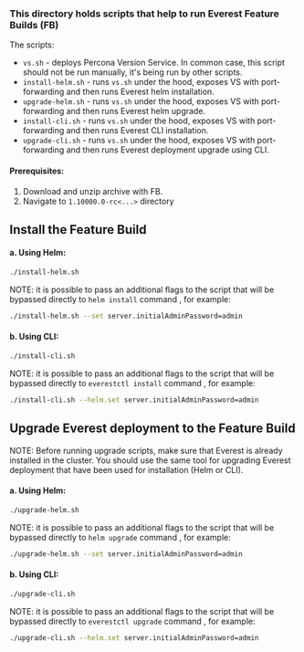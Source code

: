 ### This directory holds scripts that help to run Everest Feature Builds (FB)

The scripts:
- `vs.sh` - deploys Percona Version Service. In common case, this script should not be run manually, it's being run by other scripts.
- `install-helm.sh` - runs `vs.sh` under the hood, exposes VS with port-forwarding and then runs Everest helm installation.
- `upgrade-helm.sh` - runs `vs.sh` under the hood, exposes VS with port-forwarding and then runs Everest helm upgrade.
- `install-cli.sh` - runs `vs.sh` under the hood, exposes VS with port-forwarding and then runs Everest CLI installation.
- `upgrade-cli.sh` - runs `vs.sh` under the hood, exposes VS with port-forwarding and then runs Everest deployment upgrade using CLI.

#### Prerequisites:
1. Download and unzip archive with FB.
2. Navigate to `1.10000.0-rc<...>` directory

## Install the Feature Build

#### a. Using Helm:
```sh
./install-helm.sh
```
NOTE: it is possible to pass an additional flags to the script that will be bypassed directly to `helm install` command , for example:
```sh
./install-helm.sh --set server.initialAdminPassword=admin
```

#### b. Using CLI:
```sh
./install-cli.sh
```
NOTE: it is possible to pass an additional flags to the script that will be bypassed directly to `everestctl install` command , for example:
```sh
./install-cli.sh --helm.set server.initialAdminPassword=admin
```

## Upgrade Everest deployment to the Feature Build
NOTE: Before running upgrade scripts, make sure that Everest is already installed in the cluster.
You should use the same tool for upgrading Everest deployment that have been used for installation (Helm or CLI).

#### a. Using Helm:
```sh
./upgrade-helm.sh
```
NOTE: it is possible to pass an additional flags to the script that will be bypassed directly to `helm upgrade` command , for example:
```sh
./upgrade-helm.sh --set server.initialAdminPassword=admin
```

#### b. Using CLI:
```sh
./upgrade-cli.sh
```
NOTE: it is possible to pass an additional flags to the script that will be bypassed directly to `everestctl upgrade` command , for example:
```sh
./upgrade-cli.sh --helm.set server.initialAdminPassword=admin
```